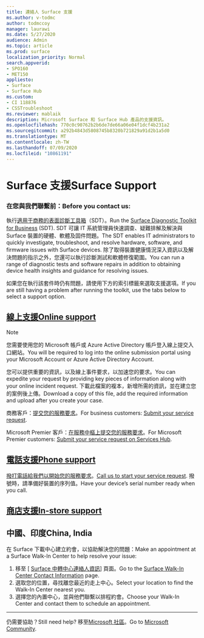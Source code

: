 ```yaml
---
title: 連絡人 Surface 支援
ms.author: v-todmc
author: todmccoy
manager: laurawi
ms.date: 5/27/2020
audience: Admin
ms.topic: article
ms.prod: surface
localization_priority: Normal
search.appverid:
- SPO160
- MET150
appliesto:
- Surface
- Surface Hub
ms.custom:
- CI 118876
- CSSTroubleshoot
ms.reviewer: mablaik
description: Microsoft Surface 和 Surface Hub 產品的支援資訊。
ms.openlocfilehash: 770c0c90762b2b6de7de66a06e04f1dcf4b231a2
ms.sourcegitcommit: a292b4843d5808745b8320b721829a91d2b1a5d0
ms.translationtype: MT
ms.contentlocale: zh-TW
ms.lasthandoff: 07/09/2020
ms.locfileid: "10861191"
---
```

# <span data-ttu-id="d0d72-103">Surface 支援</span><span class="sxs-lookup"><span data-stu-id="d0d72-103">Surface Support</span></span>

### <span data-ttu-id="d0d72-104">在您與我們聯繫前：</span><span class="sxs-lookup"><span data-stu-id="d0d72-104">Before you contact us:</span></span>  

<span data-ttu-id="d0d72-105">執行[適用于商務的表面診斷工具箱](https://docs.microsoft.com/surface/surface-diagnostic-toolkit-business)（SDT）。</span><span class="sxs-lookup"><span data-stu-id="d0d72-105">Run the [Surface Diagnostic Toolkit for Business](https://docs.microsoft.com/surface/surface-diagnostic-toolkit-business) (SDT).</span></span> <span data-ttu-id="d0d72-106">SDT 可讓 IT 系統管理員快速調查、疑難排解及解決與 Surface 裝置的硬體、軟體及固件問題。</span><span class="sxs-lookup"><span data-stu-id="d0d72-106">The SDT enables IT administrators to quickly investigate, troubleshoot, and resolve hardware, software, and firmware issues with Surface devices.</span></span> <span data-ttu-id="d0d72-107">除了取得裝置健康情況深入資訊以及解決問題的指示之外，您還可以執行診斷測試和軟體修復範圍。</span><span class="sxs-lookup"><span data-stu-id="d0d72-107">You can run a range of diagnostic tests and software repairs in addition to obtaining device health insights and guidance for resolving issues.</span></span> 

<span data-ttu-id="d0d72-108">如果您在執行該套件時仍有問題，請使用下方的索引標籤來選取支援選項。</span><span class="sxs-lookup"><span data-stu-id="d0d72-108">If you are still having a problem after running the toolkit, use the tabs below to select a support option.</span></span>

## [<span data-ttu-id="d0d72-109">線上支援</span><span class="sxs-lookup"><span data-stu-id="d0d72-109">Online support</span></span>](#tab/online)

> [!NOTE]
> <span data-ttu-id="d0d72-110">您需要使用您的 Microsoft 帳戶或 Azure Active Directory 帳戶登入線上提交入口網站。</span><span class="sxs-lookup"><span data-stu-id="d0d72-110">You will be required to log into the online submission portal using your Microsoft Account or Azure Active Directory Account.</span></span>  

<span data-ttu-id="d0d72-111">您可以提供重要的資訊，以及線上事件要求，以加速您的要求。</span><span class="sxs-lookup"><span data-stu-id="d0d72-111">You can expedite your request by providing key pieces of information along with your online incident request.</span></span> <span data-ttu-id="d0d72-112">下載此檔案的複本，新增所需的資訊，並在建立您的案例後上傳。</span><span class="sxs-lookup"><span data-stu-id="d0d72-112">Download a copy of this file, add the required information and upload after you create your case.</span></span> 

<span data-ttu-id="d0d72-113">商務客戶：[提交您的服務要求](https://support.microsoft.com/supportforbusiness/productselection?sapid=d383b26c-f150-6220-8f1b-e8aa325d9727)。</span><span class="sxs-lookup"><span data-stu-id="d0d72-113">For business customers: [Submit your service request](https://support.microsoft.com/supportforbusiness/productselection?sapid=d383b26c-f150-6220-8f1b-e8aa325d9727).</span></span> 

<span data-ttu-id="d0d72-114">Microsoft Premier 客戶：[在服務中樞上提交您的服務要求](https://serviceshub.microsoft.com/support/contactsupport)。</span><span class="sxs-lookup"><span data-stu-id="d0d72-114">For Microsoft Premier customers: [Submit your service request on Services Hub](https://serviceshub.microsoft.com/support/contactsupport).</span></span> 

 
## [<span data-ttu-id="d0d72-115">電話支援</span><span class="sxs-lookup"><span data-stu-id="d0d72-115">Phone support</span></span>](#tab/phone)

<span data-ttu-id="d0d72-116">[撥打電話給我們以開始您的服務要求](https://support.microsoft.com/help/4051701/global-customer-service-phone-numbers)。</span><span class="sxs-lookup"><span data-stu-id="d0d72-116">[Call us to start your service request](https://support.microsoft.com/help/4051701/global-customer-service-phone-numbers).</span></span> <span data-ttu-id="d0d72-117">撥號時，請準備好裝置的序列值。</span><span class="sxs-lookup"><span data-stu-id="d0d72-117">Have your device’s serial number ready when you call.</span></span> 

## [<span data-ttu-id="d0d72-118">商店支援</span><span class="sxs-lookup"><span data-stu-id="d0d72-118">In-store support</span></span>](#tab/instore)

## <span data-ttu-id="d0d72-119">中國、印度</span><span class="sxs-lookup"><span data-stu-id="d0d72-119">China, India</span></span>

<span data-ttu-id="d0d72-120">在 Surface 下載中心建立約會，以協助解決您的問題：</span><span class="sxs-lookup"><span data-stu-id="d0d72-120">Make an appointment at a Surface Walk-In Center to help resolve your issue:</span></span>

1. <span data-ttu-id="d0d72-121">移至 [ [Surface 中轉中心連絡人資訊](https://support.microsoft.com/help/4498593/find-surface-walk-in-center-contact-information)] 頁面。</span><span class="sxs-lookup"><span data-stu-id="d0d72-121">Go to the [Surface Walk-In Center Contact Information](https://support.microsoft.com/help/4498593/find-surface-walk-in-center-contact-information) page.</span></span> 
2. <span data-ttu-id="d0d72-122">選取您的位置，尋找離您最近的走上中心。</span><span class="sxs-lookup"><span data-stu-id="d0d72-122">Select your location to find the Walk-In Center nearest you.</span></span>  
3. <span data-ttu-id="d0d72-123">選擇您的內置中心，並與他們聯繫以排程約會。</span><span class="sxs-lookup"><span data-stu-id="d0d72-123">Choose your Walk-In Center and contact them to schedule an appointment.</span></span>


---

<span data-ttu-id="d0d72-124">仍需要協助？</span><span class="sxs-lookup"><span data-stu-id="d0d72-124">Still need help?</span></span> <span data-ttu-id="d0d72-125">移至[Microsoft 社區](https://answers.microsoft.com/)。</span><span class="sxs-lookup"><span data-stu-id="d0d72-125">Go to [Microsoft Community](https://answers.microsoft.com/).</span></span>
